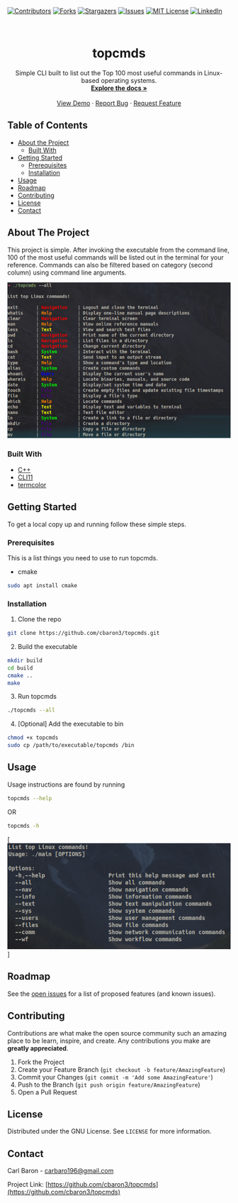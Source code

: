 <!--
*** Thanks for checking out this README Template. If you have a suggestion that would
*** make this better, please fork the repo and create a pull request or simply open
*** an issue with the tag "enhancement".
*** Thanks again! Now go create something AMAZING! :D
***
***
***
*** To avoid retyping too much info. Do a search and replace for the following:
*** cbaron3, topcmds
-->





<!-- PROJECT SHIELDS -->
<!--
*** I'm using markdown "reference style" links for readability.
*** Reference links are enclosed in brackets [ ] instead of parentheses ( ).
*** See the bottom of this document for the declaration of the reference variables
*** for contributors-url, forks-url, etc. This is an optional, concise syntax you may use.
*** https://www.markdownguide.org/basic-syntax/#reference-style-links
-->
[![Contributors][contributors-shield]][contributors-url]
[![Forks][forks-shield]][forks-url]
[![Stargazers][stars-shield]][stars-url]
[![Issues][issues-shield]][issues-url]
[![MIT License][license-shield]][license-url]
[![LinkedIn][linkedin-shield]][linkedin-url]



<!-- PROJECT LOGO -->
<br />
<p align="center">
  <h1 align="center">topcmds</h3>

  <p align="center">
    Simple CLI built to list out the Top 100 most useful commands in Linux-based operating systems.
    <br />
    <a href="https://github.com/cbaron3/topcmds"><strong>Explore the docs »</strong></a>
    <br />
    <br />
    <a href="https://github.com/cbaron3/topcmds">View Demo</a>
    ·
    <a href="https://github.com/cbaron3/topcmds/issues">Report Bug</a>
    ·
    <a href="https://github.com/cbaron3/topcmds/issues">Request Feature</a>
  </p>
</p>



<!-- TABLE OF CONTENTS -->
## Table of Contents

* [About the Project](#about-the-project)
  * [Built With](#built-with)
* [Getting Started](#getting-started)
  * [Prerequisites](#prerequisites)
  * [Installation](#installation)
* [Usage](#usage)
* [Roadmap](#roadmap)
* [Contributing](#contributing)
* [License](#license)
* [Contact](#contact)



<!-- ABOUT THE PROJECT -->
## About The Project

This project is simple. After invoking the executable from the command line, 100 of the most useful commands will be listed out in the terminal for your reference. Commands can also be filtered based on category (second column) using command line arguments. 

[![Product Name Screen Shot][product-screenshot]](https://github.com/cbaron3/topcmds)

### Built With

* [C++](https://isocpp.org/)
* [CLI11](https://github.com/CLIUtils/CLI11)
* [termcolor](https://github.com/ikalnytskyi/termcolor)


<!-- GETTING STARTED -->
## Getting Started

To get a local copy up and running follow these simple steps.

### Prerequisites

This is a list things you need to use to run topcmds.

* cmake
```sh
sudo apt install cmake
```

### Installation

1. Clone the repo
```sh
git clone https://github.com/cbaron3/topcmds.git
```
2. Build the executable
```sh
mkdir build
cd build
cmake ..
make
```
3. Run topcmds
```sh
./topcmds --all
```

4. [Optional] Add the executable to bin

```sh
chmod +x topcmds
sudo cp /path/to/executable/topcmds /bin
```



<!-- USAGE EXAMPLES -->
## Usage

Usage instructions are found by running

```sh
topcmds --help
```

OR

```sh
topcmds -h
```

[![Usage Screen Shot][usage-screenshot]]

<!-- ROADMAP -->
## Roadmap

See the [open issues](https://github.com/cbaron3/topcmds/issues) for a list of proposed features (and known issues).



<!-- CONTRIBUTING -->
## Contributing

Contributions are what make the open source community such an amazing place to be learn, inspire, and create. Any contributions you make are **greatly appreciated**.

1. Fork the Project
2. Create your Feature Branch (`git checkout -b feature/AmazingFeature`)
3. Commit your Changes (`git commit -m 'Add some AmazingFeature'`)
4. Push to the Branch (`git push origin feature/AmazingFeature`)
5. Open a Pull Request



<!-- LICENSE -->
## License

Distributed under the GNU License. See `LICENSE` for more information.



<!-- CONTACT -->
## Contact

Carl Baron - carbaro196@gmail.com

Project Link: [https://github.com/cbaron3/topcmds](https://github.com/cbaron3/topcmds)

<!-- MARKDOWN LINKS & IMAGES -->
<!-- https://www.markdownguide.org/basic-syntax/#reference-style-links -->
[contributors-shield]: https://img.shields.io/github/contributors/cbaron3/topcmds.svg?style=flat-square
[contributors-url]: https://github.com/cbaron3/topcmds/graphs/contributors
[forks-shield]: https://img.shields.io/github/forks/cbaron3/topcmds.svg?style=flat-square
[forks-url]: https://github.com/cbaron3/topcmds/network/members
[stars-shield]: https://img.shields.io/github/stars/cbaron3/topcmds.svg?style=flat-square
[stars-url]: https://github.com/cbaron3/topcmds/stargazers
[issues-shield]: https://img.shields.io/github/issues/cbaron3/topcmds.svg?style=flat-square
[issues-url]: https://github.com/cbaron3/topcmds/issues
[license-shield]: https://img.shields.io/github/license/cbaron3/topcmds.svg?style=flat-square
[license-url]: https://github.com/cbaron3/topcmds/blob/master/LICENSE.txt
[linkedin-shield]: https://img.shields.io/badge/-LinkedIn-black.svg?style=flat-square&logo=linkedin&colorB=555
[linkedin-url]: https://linkedin.com/in/carl-baron3
[product-screenshot]: screenshot.png
[usage-screenshot]: usage.png
